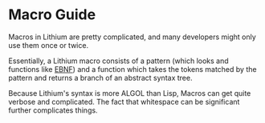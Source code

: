 # Macro Guide

Macros in Lithium are pretty complicated, and many developers might only use them once or twice. 

Essentially, a Lithium macro consists of a pattern (which looks and functions like [EBNF](https://en.wikipedia.org/wiki/EBNF)) and a function which takes the tokens matched by the pattern and returns a branch of an abstract syntax tree. 

Because Lithium's syntax is more ALGOL than Lisp, Macros can get quite verbose and complicated. The fact that whitespace can be significant further complicates things.

